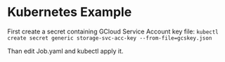 # Kubernetes Example

First create a secret containing GCloud Service Account key file:
```kubectl create secret generic storage-svc-acc-key --from-file=gcskey.json```

Than edit Job.yaml and kubectl apply it.
